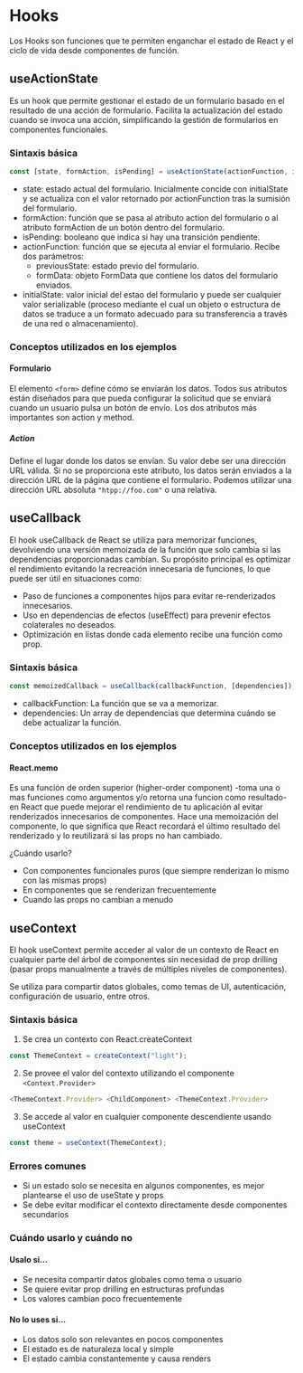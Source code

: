 # Hooks

Los Hooks son funciones que te permiten enganchar el estado de React y el ciclo de vida desde componentes de función.

## useActionState

Es un hook que permite gestionar el estado de un formulario basado en el resultado de una acción de formulario. Facilita la actualización del estado cuando se invoca una acción, simplificando la gestión de formularios en componentes funcionales.

### Sintaxis básica

```js
const [state, formAction, isPending] = useActionState(actionFunction, initialState, permalink?);
```

- state: estado actual del formulario. Inicialmente concide con initialState y se actualiza con el valor retornado por actionFunction tras la sumisión del formulario.
- formAction: función que se pasa al atributo action del formulario o al atributo formAction de un botón dentro del formulario.
- isPending: booleano que indica si hay una transición pendiente.
- actionFunction: función que se ejecuta al enviar el formulario. Recibe dos parámetros:
  - previousState: estado previo del formulario.
  - formData: objeto FormData que contiene los datos del formulario enviados.
- initialState: valor inicial del estao del formulario y puede ser cualquier valor serializable (proceso mediante el cual un objeto o estructura de datos se traduce a un formato adecuado para su transferencia a través de una red o almacenamiento).

### Conceptos utilizados en los ejemplos

#### Formulario

El elemento `<form>` define cómo se enviarán los datos. Todos sus atributos están diseñados para que pueda configurar la solicitud que se enviará cuando un usuario pulsa un botón de envío. Los dos atributos más importantes son action y method.

##### Action

Define el lugar donde los datos se envían. Su valor debe ser una dirección URL válida. Si no se proporciona este atributo, los datos serán enviados a la dirección URL de la página que contiene el formulario. Podemos utilizar una dirección URL absoluta `"htpp://foo.com"` o una relativa.

## useCallback

El hook useCallback de React se utiliza para memorizar funciones, devolviendo una versión memoizada de la función que solo cambia si las dependencias proporcionadas cambian. Su propósito principal es optimizar el rendimiento evitando la recreación innecesaria de funciones, lo que puede ser útil en situaciones como:

- Paso de funciones a componentes hijos para evitar re-renderizados innecesarios.
- Uso en dependencias de efectos (useEffect) para prevenir efectos colaterales no deseados.
- Optimización en listas donde cada elemento recibe una función como prop.

### Sintaxis básica

```js
const memoizedCallback = useCallback(callbackFunction, [dependencies]);
```

- callbackFunction: La función que se va a memorizar.
- dependencies: Un array de dependencias que determina cuándo se debe actualizar la función.

### Conceptos utilizados en los ejemplos

#### React.memo

Es una función de orden superior (higher-order component) -toma una o mas funciones como argumentos y/o retorna una funcion como resultado- en React que puede mejorar el rendimiento de tu aplicación al evitar renderizados innecesarios de componentes. Hace una memoización del componente, lo que significa que React recordará el último resultado del renderizado y lo reutilizará si las props no han cambiado.

¿Cuándo usarlo?

- Con componentes funcionales puros (que siempre renderizan lo mismo con las mismas props)
- En componentes que se renderizan frecuentemente
- Cuando las props no cambian a menudo

## useContext

El hook useContext permite acceder al valor de un contexto de React en cualquier parte del árbol de componentes sin necesidad de prop drilling (pasar props manualmente a través de múltiples niveles de componentes).

Se utiliza para compartir datos globales, como temas de UI, autenticación, configuración de usuario, entre otros.

### Sintaxis básica

1. Se crea un contexto con React.createContext

```js
const ThemeContext = createContext("light");
```

2. Se provee el valor del contexto utilizando el componente `<Context.Provider>`

```js
<ThemeContext.Provider> <ChildComponent> <ThemeContext.Provider>
```

3. Se accede al valor en cualquier componente descendiente usando useContext

```js
const theme = useContext(ThemeContext);
```

### Errores comunes

- Si un estado solo se necesita en algunos componentes, es mejor plantearse el uso de useState y props
- Se debe evitar modificar el contexto directamente desde componentes secundarios

### Cuándo usarlo y cuándo no

#### Usalo si...

- Se necesita compartir datos globales como tema o usuario
- Se quiere evitar prop drilling en estructuras profundas
- Los valores cambian poco frecuentemente

#### No lo uses si...

- Los datos solo son relevantes en pocos componentes
- El estado es de naturaleza local y simple
- El estado cambia constantemente y causa renders
